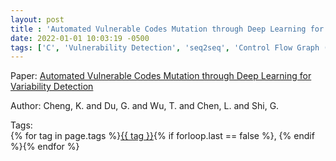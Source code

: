 ```yaml
---
layout: post
title : 'Automated Vulnerable Codes Mutation through Deep Learning for Variability Detection'
date: 2022-01-01 10:03:19 -0500
tags: ['C', 'Vulnerability Detection', 'seq2seq', 'Control Flow Graph (CFG)', 'Data Flow Graph (DFG)']
---
```

Paper: [Automated Vulnerable Codes Mutation through Deep Learning for Variability Detection](https://ieeexplore.ieee.org/stamp/stamp.jsp?arnumber=9892444)

Author: Cheng, K. and Du, G. and Wu, T. and Chen, L. and Shi, G.




 Tags:  
        <span>{% for tag in page.tags %}<a href="/tags/#{{ tag | slugify }}">{{ tag }}</a>{% if forloop.last == false %}, {% endif %}{% endfor %}</span>
